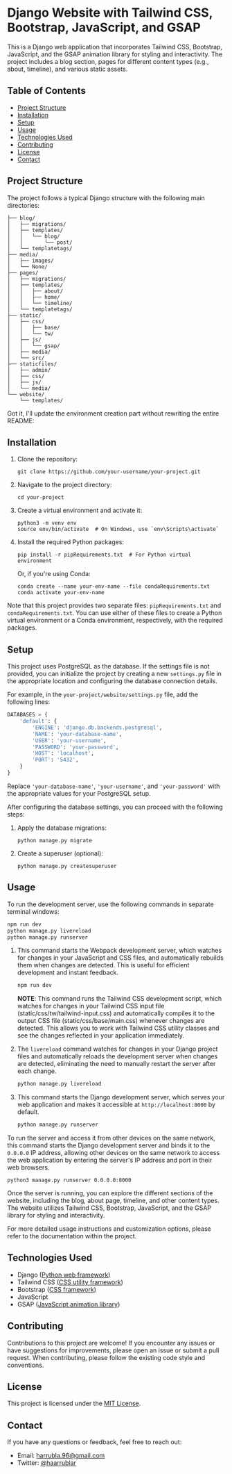 # Django Website with Tailwind CSS, Bootstrap, JavaScript, and GSAP

This is a Django web application that incorporates Tailwind CSS, Bootstrap, JavaScript, and the GSAP animation library for styling and interactivity. The project includes a blog section, pages for different content types (e.g., about, timeline), and various static assets.

## Table of Contents

- [Project Structure](#project-structure)
- [Installation](#installation)
- [Setup](#setup)
- [Usage](#usage)
- [Technologies Used](#technologies-used)
- [Contributing](#contributing)
- [License](#license)
- [Contact](#contact)

## Project Structure

The project follows a typical Django structure with the following main directories:

```
├── blog/
│   ├── migrations/
│   ├── templates/
│   │   └── blog/
│   │       └── post/
│   └── templatetags/
├── media/
│   ├── images/
│   └── None/
├── pages/
│   ├── migrations/
│   ├── templates/
│   │   ├── about/
│   │   ├── home/
│   │   └── timeline/
│   └── templatetags/
├── static/
│   ├── css/
│   │   ├── base/
│   │   └── tw/
│   ├── js/
│   │   └── gsap/
│   ├── media/
│   └── src/
├── staticfiles/
│   ├── admin/
│   ├── css/
│   ├── js/
│   └── media/
└── website/
    └── templates/
```

Got it, I'll update the environment creation part without rewriting the entire README:

## Installation

1. Clone the repository:
   ```
   git clone https://github.com/your-username/your-project.git
   ```

2. Navigate to the project directory:
   ```
   cd your-project
   ```

3. Create a virtual environment and activate it:
   ```
   python3 -m venv env
   source env/bin/activate  # On Windows, use `env\Scripts\activate`
   ```

4. Install the required Python packages:
   ```
   pip install -r pipRequirements.txt  # For Python virtual environment
   ```
   Or, if you're using Conda:
   ```
   conda create --name your-env-name --file condaRequirements.txt
   conda activate your-env-name
   ```

Note that this project provides two separate files: `pipRequirements.txt` and `condaRequirements.txt`. You can use either of these files to create a Python virtual environment or a Conda environment, respectively, with the required packages.

## Setup

This project uses PostgreSQL as the database. If the settings file is not provided, you can initialize the project by creating a new `settings.py` file in the appropriate location and configuring the database connection details.

For example, in the `your-project/website/settings.py` file, add the following lines:

```python
DATABASES = {
    'default': {
        'ENGINE': 'django.db.backends.postgresql',
        'NAME': 'your-database-name',
        'USER': 'your-username',
        'PASSWORD': 'your-password',
        'HOST': 'localhost',
        'PORT': '5432',
    }
}
```

Replace `'your-database-name'`, `'your-username'`, and `'your-password'` with the appropriate values for your PostgreSQL setup.

After configuring the database settings, you can proceed with the following steps:

1. Apply the database migrations:
   ```
   python manage.py migrate
   ```

2. Create a superuser (optional):
   ```
   python manage.py createsuperuser
   ```

## Usage

To run the development server, use the following commands in separate terminal windows:

```bash
npm run dev
python manage.py livereload
python manage.py runserver
```

1. This command starts the Webpack development server, which watches for changes in your JavaScript and CSS files, and automatically rebuilds them when changes are detected. This is useful for efficient development and instant feedback.

   ```bash
   npm run dev
   ```

   **NOTE**: This command runs the Tailwind CSS development script, which watches for changes in your Tailwind CSS input file (static/css/tw/tailwind-input.css) and automatically compiles it to the output CSS file (static/css/base/main.css) whenever changes are detected. This allows you to work with Tailwind CSS utility classes and see the changes reflected in your application immediately.

2. The `livereload` command watches for changes in your Django project files and automatically reloads the development server when changes are detected, eliminating the need to manually restart the server after each change.

   ```bash
   python manage.py livereload
   ```

3. This command starts the Django development server, which serves your web application and makes it accessible at `http://localhost:8000` by default.

   ```bash
   python manage.py runserver
   ```

To run the server and access it from other devices on the same network, this command starts the Django development server and binds it to the `0.0.0.0` IP address, allowing other devices on the same network to access the web application by entering the server's IP address and port in their web browsers.

   ```
   python3 manage.py runserver 0.0.0.0:8000
   ```

Once the server is running, you can explore the different sections of the website, including the blog, about page, timeline, and other content types. The website utilizes Tailwind CSS, Bootstrap, JavaScript, and the GSAP library for styling and interactivity.

For more detailed usage instructions and customization options, please refer to the documentation within the project.


## Technologies Used

- Django ([Python web framework](https://www.djangoproject.com/))
- Tailwind CSS ([CSS utility framework](https://tailwindcss.com/))
- Bootstrap ([CSS framework](https://getbootstrap.com/))
- JavaScript
- GSAP ([JavaScript animation library](https://gsap.com/))

## Contributing

Contributions to this project are welcome! If you encounter any issues or have suggestions for improvements, please open an issue or submit a pull request. When contributing, please follow the existing code style and conventions.

## License

This project is licensed under the [MIT License](LICENSE).

## Contact

If you have any questions or feedback, feel free to reach out:

- Email: [harrubla.96@gmail.com](mailto:harrubla.96@gmail.com)
- Twitter: [@haarrublar](https://twitter.com/haarrublar)